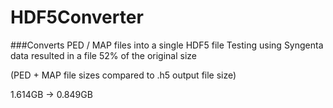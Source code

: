 # HDF5Converter
###Converts PED / MAP files into a single HDF5 file
Testing using Syngenta data resulted in a file 52% of the original size 

(PED + MAP file sizes compared to .h5 output file size)

1.614GB -> 0.849GB
